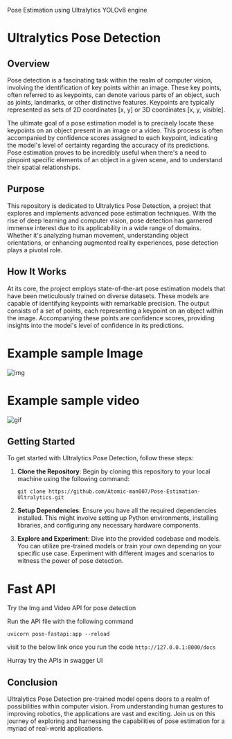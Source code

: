 Pose Estimation using Ultralytics YOLOv8 engine

# Ultralytics Pose Detection

## Overview

Pose detection is a fascinating task within the realm of computer vision, involving the identification of key points within an image. These key points, often referred to as keypoints, can denote various parts of an object, such as joints, landmarks, or other distinctive features. Keypoints are typically represented as sets of 2D coordinates [x, y] or 3D coordinates [x, y, visible].

The ultimate goal of a pose estimation model is to precisely locate these keypoints on an object present in an image or a video. This process is often accompanied by confidence scores assigned to each keypoint, indicating the model's level of certainty regarding the accuracy of its predictions. Pose estimation proves to be incredibly useful when there's a need to pinpoint specific elements of an object in a given scene, and to understand their spatial relationships.

## Purpose

This repository is dedicated to Ultralytics Pose Detection, a project that explores and implements advanced pose estimation techniques. With the rise of deep learning and computer vision, pose detection has garnered immense interest due to its applicability in a wide range of domains. Whether it's analyzing human movement, understanding object orientations, or enhancing augmented reality experiences, pose detection plays a pivotal role.

## How It Works

At its core, the project employs state-of-the-art pose estimation models that have been meticulously trained on diverse datasets. These models are capable of identifying keypoints with remarkable precision. The output consists of a set of points, each representing a keypoint on an object within the image. Accompanying these points are confidence scores, providing insights into the model's level of confidence in its predictions.

# Example sample Image

![img](resources/sample.png)

# Example sample video

![gif](resources/sample-gif.gif)

## Getting Started

To get started with Ultralytics Pose Detection, follow these steps:

1. **Clone the Repository**: Begin by cloning this repository to your local machine using the following command:

   ```
   git clone https://github.com/Atomic-man007/Pose-Estimation-Ultralytics.git
   ```

2. **Setup Dependencies**: Ensure you have all the required dependencies installed. This might involve setting up Python environments, installing libraries, and configuring any necessary hardware components.

3. **Explore and Experiment**: Dive into the provided codebase and models. You can utilize pre-trained models or train your own depending on your specific use case. Experiment with different images and scenarios to witness the power of pose detection.

# Fast API

Try the Img and Video API for pose detection

Run the API file with the following command

```
uvicorn pose-fastapi:app --reload
```

visit to the below link once you run the code
`http://127.0.0.1:8000/docs`

Hurray try the APIs in swagger UI

## Conclusion

Ultralytics Pose Detection pre-trained model opens doors to a realm of possibilities within computer vision. From understanding human gestures to improving robotics, the applications are vast and exciting. Join us on this journey of exploring and harnessing the capabilities of pose estimation for a myriad of real-world applications.
